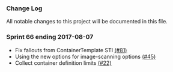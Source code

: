 ### Change Log

All notable changes to this project will be documented in this file.

### Sprint 66 ending 2017-08-07
- Fix fallouts from ContainerTemplate STI [(#81)](https://github.com/ManageIQ/manageiq-providers-kubernetes/pull/81)
- Using the new options for image-scanning options [(#45)](https://github.com/ManageIQ/manageiq-providers-kubernetes/pull/45)
- Collect container definition limits [(#22)](https://github.com/ManageIQ/manageiq-providers-kubernetes/pull/22)
